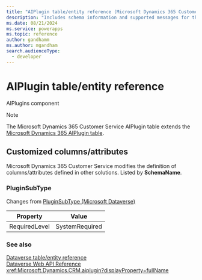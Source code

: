 ```yaml
---
title: "AIPlugin table/entity reference (Microsoft Dynamics 365 Customer Service)"
description: "Includes schema information and supported messages for the AIPlugin table/entity with Microsoft Dynamics 365 Customer Service."
ms.date: 08/21/2024
ms.service: powerapps
ms.topic: reference
author: gandhamm
ms.author: mgandham
search.audienceType: 
  - developer
---
```


# AIPlugin table/entity reference

AIPlugins component

> [!NOTE]
> The Microsoft Dynamics 365 Customer Service AIPlugin table extends the [Microsoft Dynamics 365 AIPlugin table](/dynamics365/developer/entities//aiplugin).



## Customized columns/attributes

Microsoft Dynamics 365 Customer Service modifies the definition of columns/attributes defined in other solutions. Listed by **SchemaName**.

### <a name="BKMK_PluginSubType"></a> PluginSubType

Changes from [PluginSubType (Microsoft Dataverse)](/power-apps/developer/data-platform/reference/entities/aiplugin#BKMK_PluginSubType)

|Property|Value|
|---|---|
|RequiredLevel|SystemRequired|




### See also

[Dataverse table/entity reference](../about-entity-reference.md)  
[Dataverse Web API Reference](/power-apps/developer/data-platform/webapi/reference/about)   
<xref:Microsoft.Dynamics.CRM.aiplugin?displayProperty=fullName>
